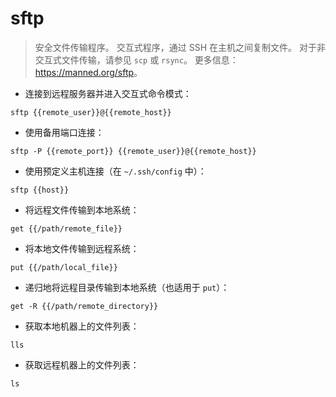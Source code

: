 # sftp

> 安全文件传输程序。
> 交互式程序，通过 SSH 在主机之间复制文件。
> 对于非交互式文件传输，请参见 `scp` 或 `rsync`。
> 更多信息：<https://manned.org/sftp>。

- 连接到远程服务器并进入交互式命令模式：

`sftp {{remote_user}}@{{remote_host}}`

- 使用备用端口连接：

`sftp -P {{remote_port}} {{remote_user}}@{{remote_host}}`

- 使用预定义主机连接（在 `~/.ssh/config` 中）：

`sftp {{host}}`

- 将远程文件传输到本地系统：

`get {{/path/remote_file}}`

- 将本地文件传输到远程系统：

`put {{/path/local_file}}`

- 递归地将远程目录传输到本地系统（也适用于 `put`）：

`get -R {{/path/remote_directory}}`

- 获取本地机器上的文件列表：

`lls`

- 获取远程机器上的文件列表：

`ls`